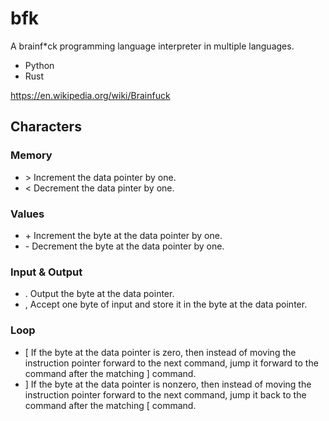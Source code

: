 # bfk
A brainf*ck programming language interpreter in multiple languages.

- Python
- Rust

https://en.wikipedia.org/wiki/Brainfuck

## Characters

### Memory

* \> Increment the data pointer by one.
* \< Decrement the data pinter by one.

### Values

* \+ Increment the byte at the data pointer by one.
* \- Decrement the byte at the data pointer by one.

### Input & Output

* \. Output the byte at the data pointer.
* \, Accept one byte of input and store it in the byte at the data pointer.

### Loop

* \[ If the byte at the data pointer is zero, then instead of moving the instruction pointer forward to the next command, jump it forward to the command after the matching ] command.
* \] If the byte at the data pointer is nonzero, then instead of moving the instruction pointer forward to the next command, jump it back to the command after the matching [ command.

